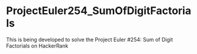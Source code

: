 # ProjectEuler254_SumOfDigitFactorials
This is being developed to solve the Project Euler #254: Sum of Digit Factorials on HackerRank
